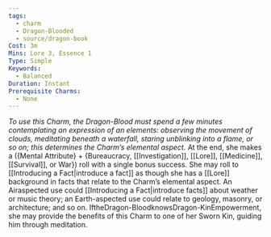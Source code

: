 ```yaml
---
tags:
  - charm
  - Dragon-Blooded
  - source/dragon-book
Cost: 3m
Mins: Lore 3, Essence 1
Type: Simple
Keywords:
  - Balanced
Duration: Instant
Prerequisite Charms:
  - None
---
```

*To use this Charm, the Dragon-Blood must spend a few minutes contemplating an expression of an elements: observing the movement of clouds, meditating beneath a waterfall, staring unblinking into a flame, or so on; this determines the Charm’s elemental aspect.*
At the end, she makes a ({Mental Attribute} + {Bureaucracy, [[Investigation]], [[Lore]], [[Medicine]], [[Survival]], or War}) roll with a single bonus success. She may roll to [[Introducing a Fact|introduce a fact]] as though she has a [[Lore]] background in facts that relate to the Charm’s elemental aspect. An Airaspected use could [[Introducing a Fact|introduce facts]] about weather or music theory; an Earth-aspected use could relate to geology, masonry, or architecture; and so on. IftheDragon-BloodknowsDragon-KinEmpowerment, she may provide the benefits of this Charm to one of her Sworn Kin, guiding him through meditation.